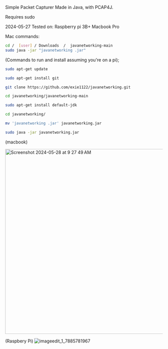 Simple Packet Capturer Made in Java, with PCAP4J.

Requires sudo 

2024-05-27 
Tested on:
Raspberry pi 3B+ 
Macbook Pro

Mac commands:
```bash
cd /  [user] / Downloads  /  javanetworking-main
sudo java -jar "javanetworking .jar"
```



(Commands to run and install assuming you're on a pi);
```bash
sudo apt-get update

sudo apt-get install git

git clone https://github.com/exie1122/javanetworking.git

cd javanetworking/javanetworking-main

sudo apt-get install default-jdk

cd javanetworking/

mv 'javanetworking .jar' javanetworking.jar

sudo java -jar javanetworking.jar
```










(macbook)

<img width="590" alt="Screenshot 2024-05-28 at 9 27 49 AM" src="https://github.com/exie1122/javanetworking/assets/165369920/73324630-7d9c-4211-9824-4196019f23c7">









(Raspbery Pi)
![imageedit_1_7885781967](https://github.com/exie1122/javanetworking/assets/165369920/2d872538-5411-4020-9e41-e4477bbfeea1)
